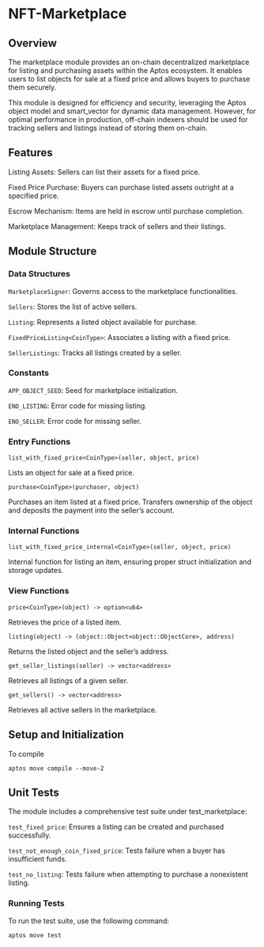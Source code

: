 # NFT-Marketplace

## Overview

The marketplace module provides an on-chain decentralized marketplace for listing and purchasing assets within the Aptos ecosystem. It enables users to list objects for sale at a fixed price and allows buyers to purchase them securely.

This module is designed for efficiency and security, leveraging the Aptos object model and smart_vector for dynamic data management. However, for optimal performance in production, off-chain indexers should be used for tracking sellers and listings instead of storing them on-chain.

## Features

Listing Assets: Sellers can list their assets for a fixed price.

Fixed Price Purchase: Buyers can purchase listed assets outright at a specified price.

Escrow Mechanism: Items are held in escrow until purchase completion.

Marketplace Management: Keeps track of sellers and their listings.

## Module Structure

### Data Structures

`MarketplaceSigner`: Governs access to the marketplace functionalities.

`Sellers`: Stores the list of active sellers.

`Listing`: Represents a listed object available for purchase.

`FixedPriceListing<CoinType>`: Associates a listing with a fixed price.

`SellerListings`: Tracks all listings created by a seller.

### Constants

`APP_OBJECT_SEED`: Seed for marketplace initialization.

`ENO_LISTING`: Error code for missing listing.

`ENO_SELLER`: Error code for missing seller.

### Entry Functions

`list_with_fixed_price<CoinType>(seller, object, price)`

Lists an object for sale at a fixed price.

`purchase<CoinType>(purchaser, object)`

Purchases an item listed at a fixed price. Transfers ownership of the object and deposits the payment into the seller’s account.

### Internal Functions

`list_with_fixed_price_internal<CoinType>(seller, object, price)`

Internal function for listing an item, ensuring proper struct initialization and storage updates.

### View Functions

`price<CoinType>(object) -> option<u64>`

Retrieves the price of a listed item.

`listing(object) -> (object::Object<object::ObjectCore>, address)`

Returns the listed object and the seller’s address.

`get_seller_listings(seller) -> vector<address>`

Retrieves all listings of a given seller.

`get_sellers() -> vector<address>`

Retrieves all active sellers in the marketplace.

## Setup and Initialization

To compile

```
aptos move compile --move-2
```

## Unit Tests

The module includes a comprehensive test suite under test_marketplace:

`test_fixed_price`: Ensures a listing can be created and purchased successfully.

`test_not_enough_coin_fixed_price`: Tests failure when a buyer has insufficient funds.

`test_no_listing`: Tests failure when attempting to purchase a nonexistent listing.

### Running Tests

To run the test suite, use the following command:

```
aptos move test
```
